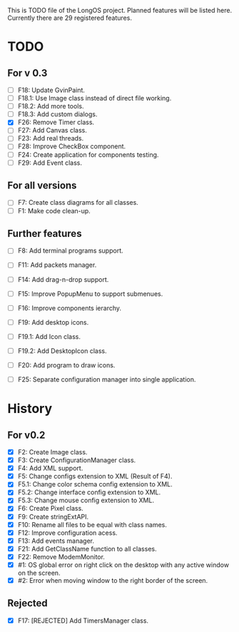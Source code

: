 This is TODO file of the LongOS project. Planned features will be listed here.
Currently there are 29 registered features.

TODO
========

For v 0.3
--------
- [ ] F18: Update GvinPaint.
- [ ] F18.1: Use Image class instead of direct file working.
- [ ] F18.2: Add more tools.
- [ ] F18.3: Add custom dialogs.
- [X] F26: Remove Timer class.
- [ ] F27: Add Canvas class.
- [ ] F23: Add real threads.
- [ ] F28: Improve CheckBox component.
- [ ] F24: Create application for components testing.
- [ ] F29: Add Event class.

For all versions
--------
- [ ] F7: Create class diagrams for all classes.
- [ ] F1: Make code clean-up.

Further features
--------
- [ ] F8: Add terminal programs support.
- [ ] F11: Add packets manager.
- [ ] F14: Add drag-n-drop support.
- [ ] F15: Improve PopupMenu to support submenues.
- [ ] F16: Improve components ierarchy.
- [ ] F19: Add desktop icons.
- [ ] F19.1: Add Icon class.
- [ ] F19.2: Add DesktopIcon class.
- [ ] F20: Add program to draw icons.
- [ ] F25: Separate configuration manager into single application.


History
========

For v0.2
--------

- [X] F2: Create Image class.
- [X] F3: Create ConfigurationManager class.
- [X] F4: Add XML support.
- [X] F5: Change configs extension to XML (Result of F4).
- [X] F5.1: Change color schema config extension to XML.
- [X] F5.2: Change interface config extension to XML.
- [X] F5.3: Change mouse config extension to XML.
- [X] F6: Create Pixel class.
- [X] F9: Create stringExtAPI.
- [X] F10: Rename all files to be equal with class names.
- [X] F12: Improve configuration acess.
- [X] F13: Add events manager.
- [X] F21: Add GetClassName function to all classes.
- [X] F22: Remove ModemMonitor.
- [X] #1: OS global error on right click on the desktop with any active window on the screen.
- [X] #2: Error when moving window to the right border of the screen.

Rejected
--------
- [X] F17: [REJECTED] Add TimersManager class.
